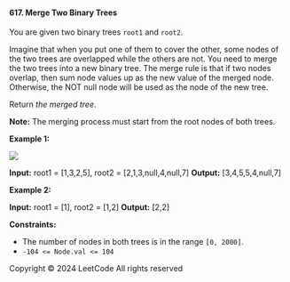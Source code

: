 #### 617\. Merge Two Binary Trees

You are given two binary trees `root1` and `root2`.

Imagine that when you put one of them to cover the other, some nodes of the two trees are overlapped while the others are not. You need to merge the two trees into a new binary tree. The merge rule is that if two nodes overlap, then sum node values up as the new value of the merged node. Otherwise, the NOT null node will be used as the node of the new tree.

Return _the merged tree_.

**Note:** The merging process must start from the root nodes of both trees.

**Example 1:**

![](https://assets.leetcode.com/uploads/2021/02/05/merge.jpg)

**Input:** root1 = \[1,3,2,5\], root2 = \[2,1,3,null,4,null,7\]
**Output:** \[3,4,5,5,4,null,7\]

**Example 2:**

**Input:** root1 = \[1\], root2 = \[1,2\]
**Output:** \[2,2\]

**Constraints:**

*   The number of nodes in both trees is in the range `[0, 2000]`.
*   `-104 <= Node.val <= 104`

Copyright ©️ 2024 LeetCode All rights reserved